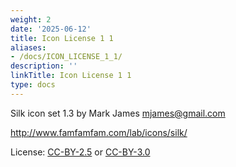 ```yaml
---
weight: 2
date: '2025-06-12'
title: Icon License 1 1
aliases:
- /docs/ICON_LICENSE_1_1/
description: ''
linkTitle: Icon License 1 1
type: docs
---
```


Silk icon set 1.3 by Mark James <mjames@gmail.com>

http://www.famfamfam.com/lab/icons/silk/

License: [CC-BY-2.5](https://creativecommons.org/licenses/by/2.5/)
or [CC-BY-3.0](https://creativecommons.org/licenses/by/3.0/)
